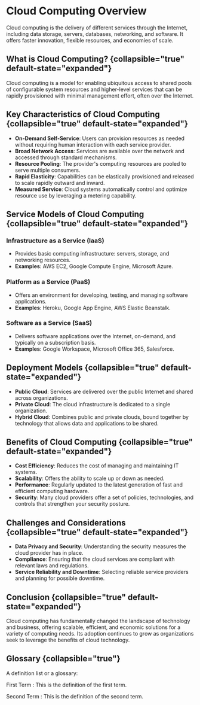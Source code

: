 # Cloud Computing Overview

Cloud computing is the delivery of different services through the Internet, including data storage, servers, databases,
networking, and software. It offers faster innovation, flexible resources, and economies of scale.

## What is Cloud Computing? {collapsible="true" default-state="expanded"}

Cloud computing is a model for enabling ubiquitous access to shared pools of configurable system resources and
higher-level services that can be rapidly provisioned with minimal management effort, often over the Internet.

## Key Characteristics of Cloud Computing {collapsible="true" default-state="expanded"}

- **On-Demand Self-Service**: Users can provision resources as needed without requiring human interaction with each
  service provider.
- **Broad Network Access**: Services are available over the network and accessed through standard mechanisms.
- **Resource Pooling**: The provider's computing resources are pooled to serve multiple consumers.
- **Rapid Elasticity**: Capabilities can be elastically provisioned and released to scale rapidly outward and inward.
- **Measured Service**: Cloud systems automatically control and optimize resource use by leveraging a metering
  capability.

## Service Models of Cloud Computing {collapsible="true" default-state="expanded"}

### Infrastructure as a Service (IaaS)

- Provides basic computing infrastructure: servers, storage, and networking resources.
- **Examples**: AWS EC2, Google Compute Engine, Microsoft Azure.

### Platform as a Service (PaaS)

- Offers an environment for developing, testing, and managing software applications.
- **Examples**: Heroku, Google App Engine, AWS Elastic Beanstalk.

### Software as a Service (SaaS)

- Delivers software applications over the Internet, on-demand, and typically on a subscription basis.
- **Examples**: Google Workspace, Microsoft Office 365, Salesforce.

## Deployment Models {collapsible="true" default-state="expanded"}

- **Public Cloud**: Services are delivered over the public Internet and shared across organizations.
- **Private Cloud**: The cloud infrastructure is dedicated to a single organization.
- **Hybrid Cloud**: Combines public and private clouds, bound together by technology that allows data and applications
  to be shared.

## Benefits of Cloud Computing {collapsible="true" default-state="expanded"}

- **Cost Efficiency**: Reduces the cost of managing and maintaining IT systems.
- **Scalability**: Offers the ability to scale up or down as needed.
- **Performance**: Regularly updated to the latest generation of fast and efficient computing hardware.
- **Security**: Many cloud providers offer a set of policies, technologies, and controls that strengthen your security
  posture.

## Challenges and Considerations {collapsible="true" default-state="expanded"}

- **Data Privacy and Security**: Understanding the security measures the cloud provider has in place.
- **Compliance**: Ensuring that the cloud services are compliant with relevant laws and regulations.
- **Service Reliability and Downtime**: Selecting reliable service providers and planning for possible downtime.

## Conclusion {collapsible="true" default-state="expanded"}

Cloud computing has fundamentally changed the landscape of technology and business, offering scalable, efficient, and
economic solutions for a variety of computing needs. Its adoption continues to grow as organizations seek to leverage
the benefits of cloud technology.

## Glossary {collapsible="true"}

A definition list or a glossary:

First Term
: This is the definition of the first term.

Second Term
: This is the definition of the second term.
